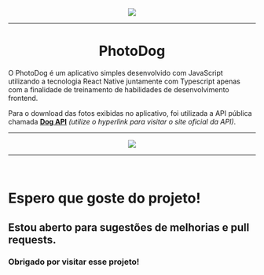 <center>
  <img src="https://imgur.com/yXJlQyb.png" />
</center>

<hr>

<center>
  <h1>PhotoDog</h1>
</center>

<p>
  O PhotoDog é um aplicativo simples desenvolvido com JavaScript utilizando a tecnologia React Native juntamente com Typescript apenas com a finalidade de treinamento de habilidades de desenvolvimento frontend.
</p>

<p>
  Para o download das fotos exibidas no aplicativo, foi utilizada a API pública chamada <strong><a href="https://dog.ceo/dog-api/">Dog API</a></strong> <em>(utilize o hyperlink para visitar o site oficial da API)</em>.
</p>

<hr>

<center>
  <img src="https://imgur.com/SBXACuG.png" />
</center>

<hr>
<br>

<h1>Espero que goste do projeto!</h1>
<h2>Estou aberto para sugestões de melhorias e pull requests.</h2>

<h3>Obrigado por visitar esse projeto!</h3>
